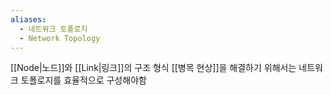 ```yaml
---
aliases:
  - 네트워크 토폴로지
  - Network Topology
---
```

[[Node|노드]]와 [[Link|링크]]의 구조 형식
[[병목 현상]]을 해결하기 위해서는 네트워크 토폴로지를 효율적으로 구성해야함